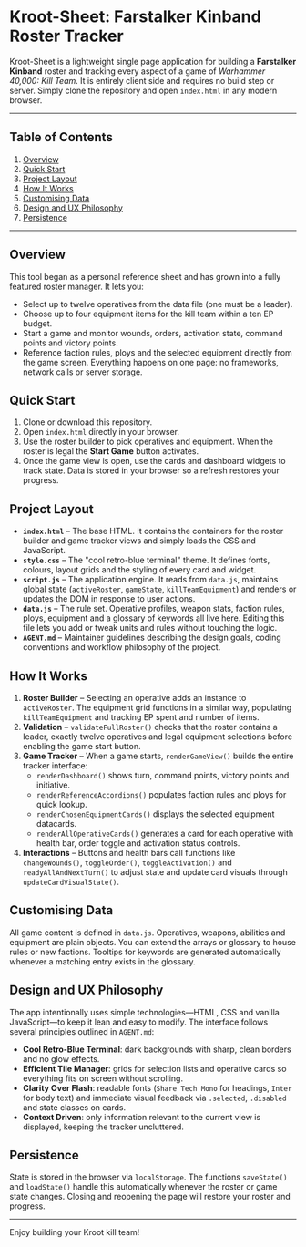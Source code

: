 # Kroot-Sheet: Farstalker Kinband Roster Tracker

Kroot-Sheet is a lightweight single page application for building a **Farstalker Kinband** roster and tracking every aspect of a game of *Warhammer 40,000: Kill Team*. It is entirely client side and requires no build step or server. Simply clone the repository and open `index.html` in any modern browser.

---

## Table of Contents
1. [Overview](#overview)
2. [Quick Start](#quick-start)
3. [Project Layout](#project-layout)
4. [How It Works](#how-it-works)
5. [Customising Data](#customising-data)
6. [Design and UX Philosophy](#design-and-ux-philosophy)
7. [Persistence](#persistence)

---

## Overview
This tool began as a personal reference sheet and has grown into a fully featured roster manager. It lets you:
- Select up to twelve operatives from the data file (one must be a leader).
- Choose up to four equipment items for the kill team within a ten EP budget.
- Start a game and monitor wounds, orders, activation state, command points and victory points.
- Reference faction rules, ploys and the selected equipment directly from the game screen.
Everything happens on one page: no frameworks, network calls or server storage.

## Quick Start
1. Clone or download this repository.
2. Open `index.html` directly in your browser.
3. Use the roster builder to pick operatives and equipment. When the roster is legal the **Start Game** button activates.
4. Once the game view is open, use the cards and dashboard widgets to track state. Data is stored in your browser so a refresh restores your progress.

## Project Layout
- **`index.html`** – The base HTML. It contains the containers for the roster builder and game tracker views and simply loads the CSS and JavaScript.
- **`style.css`** – The "cool retro-blue terminal" theme. It defines fonts, colours, layout grids and the styling of every card and widget.
- **`script.js`** – The application engine. It reads from `data.js`, maintains global state (`activeRoster`, `gameState`, `killTeamEquipment`) and renders or updates the DOM in response to user actions.
- **`data.js`** – The rule set. Operative profiles, weapon stats, faction rules, ploys, equipment and a glossary of keywords all live here. Editing this file lets you add or tweak units and rules without touching the logic.
- **`AGENT.md`** – Maintainer guidelines describing the design goals, coding conventions and workflow philosophy of the project.

## How It Works
1. **Roster Builder** – Selecting an operative adds an instance to `activeRoster`. The equipment grid functions in a similar way, populating `killTeamEquipment` and tracking EP spent and number of items.
2. **Validation** – `validateFullRoster()` checks that the roster contains a leader, exactly twelve operatives and legal equipment selections before enabling the game start button.
3. **Game Tracker** – When a game starts, `renderGameView()` builds the entire tracker interface:
   - `renderDashboard()` shows turn, command points, victory points and initiative.
   - `renderReferenceAccordions()` populates faction rules and ploys for quick lookup.
   - `renderChosenEquipmentCards()` displays the selected equipment datacards.
   - `renderAllOperativeCards()` generates a card for each operative with health bar, order toggle and activation status controls.
4. **Interactions** – Buttons and health bars call functions like `changeWounds()`, `toggleOrder()`, `toggleActivation()` and `readyAllAndNextTurn()` to adjust state and update card visuals through `updateCardVisualState()`.

## Customising Data
All game content is defined in `data.js`. Operatives, weapons, abilities and equipment are plain objects. You can extend the arrays or glossary to house rules or new factions. Tooltips for keywords are generated automatically whenever a matching entry exists in the glossary.

## Design and UX Philosophy
The app intentionally uses simple technologies—HTML, CSS and vanilla JavaScript—to keep it lean and easy to modify. The interface follows several principles outlined in `AGENT.md`:
- **Cool Retro‑Blue Terminal**: dark backgrounds with sharp, clean borders and no glow effects.
- **Efficient Tile Manager**: grids for selection lists and operative cards so everything fits on screen without scrolling.
- **Clarity Over Flash**: readable fonts (`Share Tech Mono` for headings, `Inter` for body text) and immediate visual feedback via `.selected`, `.disabled` and state classes on cards.
- **Context Driven**: only information relevant to the current view is displayed, keeping the tracker uncluttered.

## Persistence
State is stored in the browser via `localStorage`. The functions `saveState()` and `loadState()` handle this automatically whenever the roster or game state changes. Closing and reopening the page will restore your roster and progress.

---
Enjoy building your Kroot kill team!
